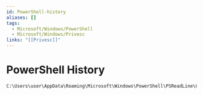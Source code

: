 ```yaml
---
id: PowerShell-history
aliases: []
tags:
  - Microsoft/Windows/PowerShell
  - Microsoft/Windows/Privesc
links: "[[Privesc]]"
---
```


# PowerShell History

```sh
C:\Users\user\AppData\Roaming\Microsoft\Windows\PowerShell\PSReadLine\ConsoleHost_history.txt
```

